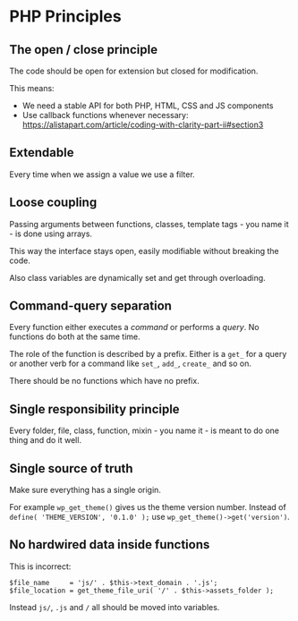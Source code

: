 # PHP Principles

## The open / close principle

The code should be open for extension but closed for modification.

This means:
* We need a stable API for both PHP, HTML, CSS and JS components
* Use callback functions whenever necessary: https://alistapart.com/article/coding-with-clarity-part-ii#section3

## Extendable

Every time when we assign a value we use a filter.

## Loose coupling

Passing arguments between functions, classes, template tags - you name it - is done using arrays.

This way the interface stays open, easily modifiable without breaking the code.

Also class variables are dynamically set and get through overloading.

## Command-query separation

Every function either executes a *command* or performs a *query*. No functions do both at the same time.

The role of the function is described by a prefix. Either is a `get_` for a query or another verb for a command like `set_`, `add_`, `create_` and so on.

There should be no functions which have no prefix.

## Single responsibility principle

Every folder, file, class, function, mixin - you name it - is meant to do one thing and do it well.

## Single source of truth

Make sure everything has a single origin.

For example `wp_get_theme()` gives us the theme version number. Instead of `define( 'THEME_VERSION', '0.1.0' );` use `wp_get_theme()->get('version')`.

## No hardwired data inside functions

This is incorrect:
```
$file_name     = 'js/' . $this->text_domain . '.js';
$file_location = get_theme_file_uri( '/' . $this->assets_folder );
```
Instead `js/`, `.js` and `/` all should be moved into variables.
